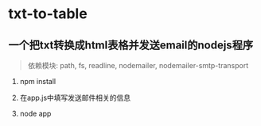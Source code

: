 # txt-to-table

## 一个把txt转换成html表格并发送email的nodejs程序

> 依赖模块: path, fs, readline, nodemailer, nodemailer-smtp-transport

1. npm install

2. 在app.js中填写发送邮件相关的信息

3. node app